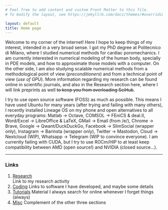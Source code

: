```yaml
---
# Feel free to add content and custom Front Matter to this file.
# To modify the layout, see https://jekyllrb.com/docs/themes/#overriding-theme-defaults

layout: default
title: Home page
---
```


Welcome to my corner of the internet! Here I hope to keep things of my interest, intended in a very broad sense. I got my PhD degree at Politecnico di Milano, where I studied numerical methods for cardiac poromechanics. I am currently interested in numerical modeling of the human body, specially in PDE models, and how to approximate those models with a computer. On the other side, I am also studying scalable numerical methods from a methodological point of view (_preconditioners_) and from a technical point of view (_use of GPU_). More information regarding my research can be found online in scientific journals, and also in the Research section here, where I will link preprints as well ~~to keep you from overloading SciHub~~.

I try to use open source software (FOSS) as much as possible. This means I have used Ubuntu for many years (after trying and failing with many others), I recently installed Lineage OS on my phone and open alternatives to all everyday programs: Matlab -> Octave, COMSOL -> FEniCS & deal.II, Word/Excel -> LibreOffice & LaTeX, GMail -> Email (from /e/), Chrome -> Brave, Google -> Qwant/DuckDuckGo, Facebook -> SlimSocial (wrapper only), Instagram -> Barinsta (wrapper only), Twitter -> Mastodon, Cloud -> Nextcloud (WIP), Whatsapp -> Telegram (WIP to convince everyone). I am currently failing with CUDA, but I try to use ROCm/HIP to at least keep compatibility between AMD (open source!) and NVIDIA (closed source...). 

* * *

### Links    

1.  [Research](/blog/research/)  
    Link to my research activity  
2.  [Coding](/blog/coding/)
    Links to software I have developed, and maybe some details
3.  [Tutorials](/blog/about/)
    Material I always search for online whenever I forget things (always)
4.  [Misc](/blog/about/)
    Complement of the other three sections

<!-- 
You can download my CV here and if you want to contact me I would be happy to answer! Write an email to nicolas.barnafi at e.email. This page is hosted at Github and was created using Jekyll.
 -->

<!-- <blockquote>
          <p>I, at any rate, am convinced that He does not throw dice.</p>
</blockquote> -->

<!-- ### Header 3 -->

<!-- ```js -->
<!-- // Javascript code with syntax highlighting. -->
<!-- var fun = function lang(l) { -->
  <!-- dateformat.i18n = require('./lang/' + l) -->
  <!-- return true; -->
<!-- } -->
<!-- ``` -->

<!-- 

```python
# Python code with syntax highlighting
def fun(x):
  return x
``` 

 -->
<!-- *   This is an unordered list following a header. -->
<!-- *   This is an unordered list following a header. -->
<!-- *   This is an unordered list following a header. -->


<!-- 1.  This is an ordered list following a header. -->
<!-- 2.  This is an ordered list following a header. -->
<!-- 3.  This is an ordered list following a header. -->

<!-- 
| head1        | head two          | three |
|:-------------|:------------------|:------|
| ok           | good swedish fish | nice  |
| out of stock | good and plenty   | nice  |
| ok           | good `oreos`      | hmm   |
| ok           | good `zoute` drop | yumm  |
 -->
<!-- ### There's a horizontal rule below this. -->

<!-- * * * -->

<!-- ### Here is an unordered list:

*   Item foo
*   Item bar
*   Item baz
*   Item zip
### And an ordered list:

1.  Item one
1.  Item two
1.  Item three
1.  Item four

### And a nested list:

- level 1 item
  - level 2 item
  - level 2 item
    - level 3 item
    - level 3 item
- level 1 item
  - level 2 item
  - level 2 item
  - level 2 item
- level 1 item
  - level 2 item
  - level 2 item
- level 1 item

### Small image
 -->
<!-- 
![Octocat](https://github.githubassets.com/images/icons/emoji/octocat.png)

### Large image

![Branching](https://guides.github.com/activities/hello-world/branching.png)


### Definition lists can be used with HTML syntax.


```
The final element.
```
 -->